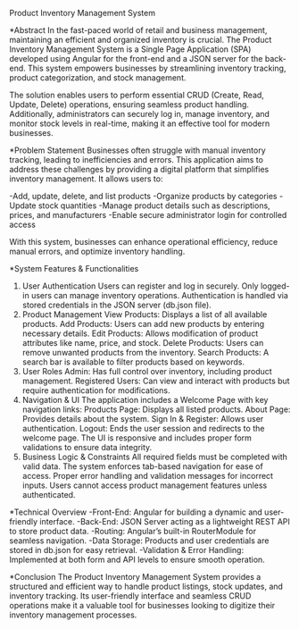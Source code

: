 Product Inventory Management System

*Abstract
In the fast-paced world of retail and business management, maintaining an efficient and organized inventory is crucial. The Product Inventory Management System is a Single Page Application (SPA) developed using Angular for the front-end and a JSON server for the back-end. This system empowers businesses by streamlining inventory tracking, product categorization, and stock management.

The solution enables users to perform essential CRUD (Create, Read, Update, Delete) operations, ensuring seamless product handling. Additionally, administrators can securely log in, manage inventory, and monitor stock levels in real-time, making it an effective tool for modern businesses.


*Problem Statement
Businesses often struggle with manual inventory tracking, leading to inefficiencies and errors. This application aims to address these challenges by providing a digital platform that simplifies inventory management. It allows users to:

-Add, update, delete, and list products
-Organize products by categories
-Update stock quantities
-Manage product details such as descriptions, prices, and manufacturers
-Enable secure administrator login for controlled access

With this system, businesses can enhance operational efficiency, reduce manual errors, and optimize inventory handling.


*System Features & Functionalities
1. User Authentication
Users can register and log in securely.
Only logged-in users can manage inventory operations.
Authentication is handled via stored credentials in the JSON server (db.json file).
2. Product Management
View Products: Displays a list of all available products.
Add Products: Users can add new products by entering necessary details.
Edit Products: Allows modification of product attributes like name, price, and stock.
Delete Products: Users can remove unwanted products from the inventory.
Search Products: A search bar is available to filter products based on keywords.
3. User Roles
Admin: Has full control over inventory, including product management.
Registered Users: Can view and interact with products but require authentication for modifications.
4. Navigation & UI
The application includes a Welcome Page with key navigation links:
Products Page: Displays all listed products.
About Page: Provides details about the system.
Sign In & Register: Allows user authentication.
Logout: Ends the user session and redirects to the welcome page.
The UI is responsive and includes proper form validations to ensure data integrity.
5. Business Logic & Constraints
All required fields must be completed with valid data.
The system enforces tab-based navigation for ease of access.
Proper error handling and validation messages for incorrect inputs.
Users cannot access product management features unless authenticated.


*Technical Overview
-Front-End: Angular for building a dynamic and user-friendly interface.
-Back-End: JSON Server acting as a lightweight REST API to store product data.
-Routing: Angular’s built-in RouterModule for seamless navigation.
-Data Storage: Products and user credentials are stored in db.json for easy retrieval.
-Validation & Error Handling: Implemented at both form and API levels to ensure smooth operation.


*Conclusion
The Product Inventory Management System provides a structured and efficient way to handle product listings, stock updates, and inventory tracking. Its user-friendly interface and seamless CRUD operations make it a valuable tool for businesses looking to digitize their inventory management processes.